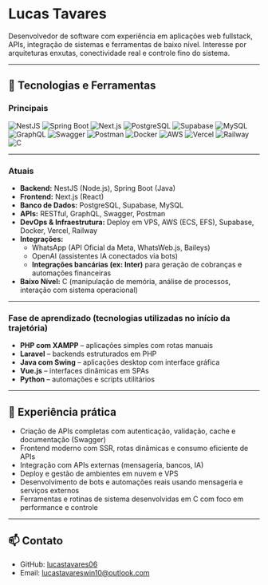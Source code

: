 # Lucas Tavares

Desenvolvedor de software com experiência em aplicações web fullstack, APIs, integração de sistemas e ferramentas de baixo nível. Interesse por arquiteturas enxutas, conectividade real e controle fino do sistema.

---

## 🧠 Tecnologias e Ferramentas

### Principais

![NestJS](https://img.shields.io/badge/NestJS-E0234E?style=for-the-badge&logo=nestjs&logoColor=white)
![Spring Boot](https://img.shields.io/badge/Spring_Boot-6DB33F?style=for-the-badge&logo=springboot&logoColor=white)
![Next.js](https://img.shields.io/badge/Next.js-000000?style=for-the-badge&logo=nextdotjs&logoColor=white)
![PostgreSQL](https://img.shields.io/badge/PostgreSQL-4169E1?style=for-the-badge&logo=postgresql&logoColor=white)
![Supabase](https://img.shields.io/badge/Supabase-3ECF8E?style=for-the-badge&logo=supabase&logoColor=white)
![MySQL](https://img.shields.io/badge/MySQL-4479A1?style=for-the-badge&logo=mysql&logoColor=white)
![GraphQL](https://img.shields.io/badge/GraphQL-E10098?style=for-the-badge&logo=graphql&logoColor=white)
![Swagger](https://img.shields.io/badge/Swagger-85EA2D?style=for-the-badge&logo=swagger&logoColor=black)
![Postman](https://img.shields.io/badge/Postman-FF6C37?style=for-the-badge&logo=postman&logoColor=white)
![Docker](https://img.shields.io/badge/Docker-2496ED?style=for-the-badge&logo=docker&logoColor=white)
![AWS](https://img.shields.io/badge/AWS-232F3E?style=for-the-badge&logo=amazonaws&logoColor=white)
![Vercel](https://img.shields.io/badge/Vercel-000000?style=for-the-badge&logo=vercel&logoColor=white)
![Railway](https://img.shields.io/badge/Railway-000000?style=for-the-badge&logo=railway&logoColor=white)
![C](https://img.shields.io/badge/C-00599C?style=for-the-badge&logo=c&logoColor=white)

---

### Atuais
- **Backend:** NestJS (Node.js), Spring Boot (Java)
- **Frontend:** Next.js (React)
- **Banco de Dados:** PostgreSQL, Supabase, MySQL
- **APIs:** RESTful, GraphQL, Swagger, Postman
- **DevOps & Infraestrutura:** Deploy em VPS, AWS (ECS, EFS), Supabase, Docker, Vercel, Railway
- **Integrações:** 
  - WhatsApp (API Oficial da Meta, WhatsWeb.js, Baileys)
  - OpenAI (assistentes IA conectados via bots)
  - **Integrações bancárias (ex: Inter)** para geração de cobranças e automações financeiras
- **Baixo Nível:** C (manipulação de memória, análise de processos, interação com sistema operacional)

---

### Fase de aprendizado (tecnologias utilizadas no início da trajetória)
- **PHP com XAMPP** – aplicações simples com rotas manuais  
- **Laravel** – backends estruturados em PHP  
- **Java com Swing** – aplicações desktop com interface gráfica  
- **Vue.js** – interfaces dinâmicas em SPAs  
- **Python** – automações e scripts utilitários  

---

## 💼 Experiência prática

- Criação de APIs completas com autenticação, validação, cache e documentação (Swagger)
- Frontend moderno com SSR, rotas dinâmicas e consumo eficiente de APIs
- Integração com APIs externas (mensageria, bancos, IA)
- Deploy e gestão de ambientes em nuvem e VPS
- Desenvolvimento de bots e automações reais usando mensageria e serviços externos
- Ferramentas e rotinas de sistema desenvolvidas em C com foco em performance e controle

---

## 📫 Contato

- GitHub: [lucastavares06](https://github.com/lucastavares06)  
- Email: lucastavareswin10@outlook.com
